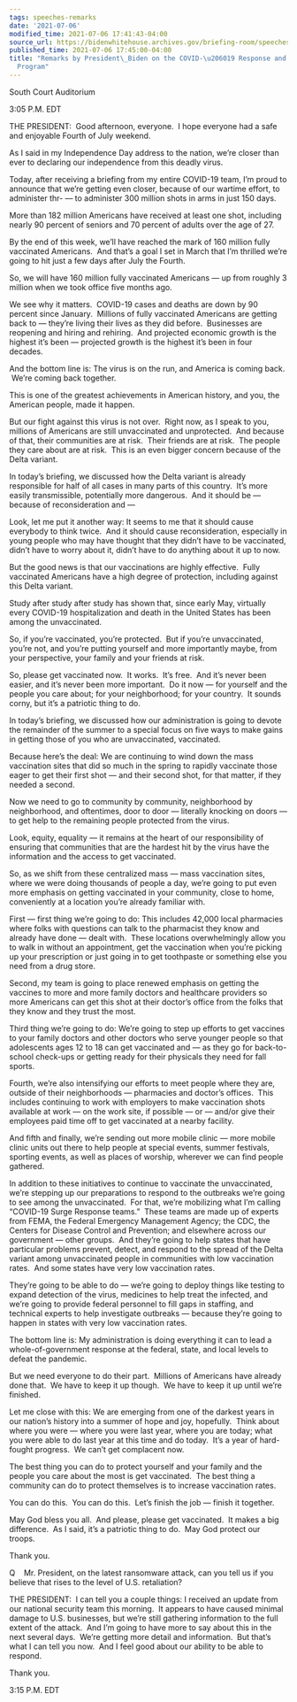 ```yaml
---
tags: speeches-remarks
date: '2021-07-06'
modified_time: 2021-07-06 17:41:43-04:00
source_url: https://bidenwhitehouse.archives.gov/briefing-room/speeches-remarks/2021/07/06/remarks-by-president-biden-on-the-covid-19-response-and-the-vaccination-program-6/
published_time: 2021-07-06 17:45:00-04:00
title: "Remarks by President\_Biden on the COVID-\u206019 Response and the Vaccination\_\
  Program"
---
```

 
South Court Auditorium

3:05 P.M. EDT

THE PRESIDENT:  Good afternoon, everyone.  I hope everyone had a safe
and enjoyable Fourth of July weekend. 

As I said in my Independence Day address to the nation, we’re closer
than ever to declaring our independence from this deadly virus.

Today, after receiving a briefing from my entire COVID-19 team, I’m
proud to announce that we’re getting even closer, because of our wartime
effort, to administer thr- — to administer 300 million shots in arms in
just 150 days.

More than 182 million Americans have received at least one shot,
including nearly 90 percent of seniors and 70 percent of adults over the
age of 27. 

By the end of this week, we’ll have reached the mark of 160 million
fully vaccinated Americans.  And that’s a goal I set in March that I’m
thrilled we’re going to hit just a few days after July the Fourth.

So, we will have 160 million fully vaccinated Americans — up from
roughly 3 million when we took office five months ago.

We see why it matters.  COVID-19 cases and deaths are down by 90 percent
since January.  Millions of fully vaccinated Americans are getting back
to — they’re living their lives as they did before.  Businesses are
reopening and hiring and rehiring.  And projected economic growth is the
highest it’s been — projected growth is the highest it’s been in four
decades. 

And the bottom line is: The virus is on the run, and America is coming
back.  We’re coming back together.

This is one of the greatest achievements in American history, and you,
the American people, made it happen.  

But our fight against this virus is not over.  Right now, as I speak to
you, millions of Americans are still unvaccinated and unprotected.  And
because of that, their communities are at risk.  Their friends are at
risk.  The people they care about are at risk.  This is an even bigger
concern because of the Delta variant. 

In today’s briefing, we discussed how the Delta variant is already
responsible for half of all cases in many parts of this country.  It’s
more easily transmissible, potentially more dangerous.  And it should be
— because of reconsideration and — 

Look, let me put it another way: It seems to me that it should cause
everybody to think twice.  And it should cause reconsideration,
especially in young people who may have thought that they didn’t have to
be vaccinated, didn’t have to worry about it, didn’t have to do anything
about it up to now.  

But the good news is that our vaccinations are highly effective.  Fully
vaccinated Americans have a high degree of protection, including against
this Delta variant.  

Study after study after study has shown that, since early May, virtually
every COVID-19 hospitalization and death in the United States has been
among the unvaccinated.  

So, if you’re vaccinated, you’re protected.  But if you’re unvaccinated,
you’re not, and you’re putting yourself and more importantly maybe, from
your perspective, your family and your friends at risk. 

So, please get vaccinated now.  It works.  It’s free.  And it’s never
been easier, and it’s never been more important.  Do it now — for
yourself and the people you care about; for your neighborhood; for your
country.  It sounds corny, but it’s a patriotic thing to do.  

In today’s briefing, we discussed how our administration is going to
devote the remainder of the summer to a special focus on five ways to
make gains in getting those of you who are unvaccinated, vaccinated. 

Because here’s the deal: We are continuing to wind down the mass
vaccination sites that did so much in the spring to rapidly vaccinate
those eager to get their first shot — and their second shot, for that
matter, if they needed a second.  

Now we need to go to community by community, neighborhood by
neighborhood, and oftentimes, door to door — literally knocking on doors
— to get help to the remaining people protected from the virus.  

Look, equity, equality — it remains at the heart of our responsibility
of ensuring that communities that are the hardest hit by the virus have
the information and the access to get vaccinated.  

So, as we shift from these centralized mass — mass vaccination sites,
where we were doing thousands of people a day, we’re going to put even
more emphasis on getting vaccinated in your community, close to home,
conveniently at a location you’re already familiar with.

First — first thing we’re going to do: This includes 42,000 local
pharmacies where folks with questions can talk to the pharmacist they
know and already have done — dealt with.  These locations overwhelmingly
allow you to walk in without an appointment, get the vaccination when
you’re picking up your prescription or just going in to get toothpaste
or something else you need from a drug store.  

Second, my team is going to place renewed emphasis on getting the
vaccines to more and more family doctors and healthcare providers so
more Americans can get this shot at their doctor’s office from the folks
that they know and they trust the most.

Third thing we’re going to do: We’re going to step up efforts to get
vaccines to your family doctors and other doctors who serve younger
people so that adolescents ages 12 to 18 can get vaccinated and — as
they go for back-to-school check-ups or getting ready for their
physicals they need for fall sports.

Fourth, we’re also intensifying our efforts to meet people where they
are, outside of their neighborhoods — pharmacies and doctor’s offices.
 This includes continuing to work with employers to make vaccination
shots available at work — on the work site, if possible — or — and/or
give their employees paid time off to get vaccinated at a nearby
facility.

And fifth and finally, we’re sending out more mobile clinic — more
mobile clinic units out there to help people at special events, summer
festivals, sporting events, as well as places of worship, wherever we
can find people gathered.

In addition to these initiatives to continue to vaccinate the
unvaccinated, we’re stepping up our preparations to respond to the
outbreaks we’re going to see among the unvaccinated.  For that, we’re
mobilizing what I’m calling “COVID-19 Surge Response teams.”  These
teams are made up of experts from FEMA, the Federal Emergency Management
Agency; the CDC, the Centers for Disease Control and Prevention; and
elsewhere across our government — other groups.  And they’re going to
help states that have particular problems prevent, detect, and respond
to the spread of the Delta variant among unvaccinated people in
communities with low vaccination rates.  And some states have very low
vaccination rates.

They’re going to be able to do — we’re going to deploy things like
testing to expand detection of the virus, medicines to help treat the
infected, and we’re going to provide federal personnel to fill gaps in
staffing, and technical experts to help investigate outbreaks — because
they’re going to happen in states with very low vaccination rates.

The bottom line is: My administration is doing everything it can to lead
a whole-of-government response at the federal, state, and local levels
to defeat the pandemic.  

But we need everyone to do their part.  Millions of Americans have
already done that.  We have to keep it up though.  We have to keep it up
until we’re finished.  

Let me close with this: We are emerging from one of the darkest years in
our nation’s history into a summer of hope and joy, hopefully.  Think
about where you were — where you were last year, where you are today;
what you were able to do last year at this time and do today.  It’s a
year of hard-fought progress.  We can’t get complacent now.

The best thing you can do to protect yourself and your family and the
people you care about the most is get vaccinated.  The best thing a
community can do to protect themselves is to increase vaccination rates.
 

You can do this.  You can do this.  Let’s finish the job — finish it
together.

May God bless you all.  And please, please get vaccinated.  It makes a
big difference.  As I said, it’s a patriotic thing to do.  May God
protect our troops.

Thank you.

Q    Mr. President, on the latest ransomware attack, can you tell us if
you believe that rises to the level of U.S. retaliation?

THE PRESIDENT:  I can tell you a couple things: I received an update
from our national security team this morning.  It appears to have caused
minimal damage to U.S. businesses, but we’re still gathering information
to the full extent of the attack.  And I’m going to have more to say
about this in the next several days.  We’re getting more detail and
information.  But that’s what I can tell you now.  And I feel good about
our ability to be able to respond.

Thank you.

3:15 P.M. EDT
